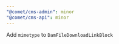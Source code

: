 ```yaml
---
"@comet/cms-admin": minor
"@comet/cms-api": minor
---
```


Add `mimetype` to `DamFileDownloadLinkBlock`
